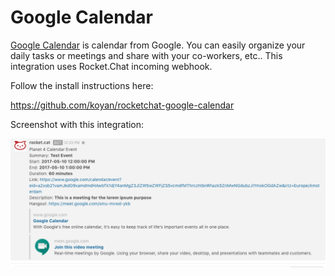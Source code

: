 # Google Calendar

[Google Calendar](https://calendar.google.com/) is calendar from Google. You can easily organize your daily tasks or meetings and share with your co-workers, etc..
This integration uses Rocket.Chat incoming webhook.

Follow the install instructions here:

<https://github.com/koyan/rocketchat-google-calendar>

Screenshot with this integration:

![image](Google-calendar.png)
